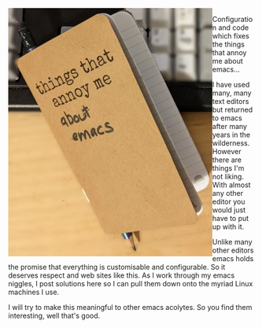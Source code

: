 <img align="left" src="emacs.jpg">


Configuration and code which fixes the things that annoy me about emacs...

I have used many, many text editors but returned to emacs after many years in the wilderness. However there are things I'm not liking. With almost any other editor you would just have to put up with it. 

Unlike many other editors emacs holds the promise that everything is customisable and configurable. So it deserves respect and web sites like this. As I work through my emacs niggles, I post solutions here so I can pull them down onto the myriad Linux machines  I use.

I will try to make this meaningful to other emacs acolytes. So you find them interesting, well that's good.
